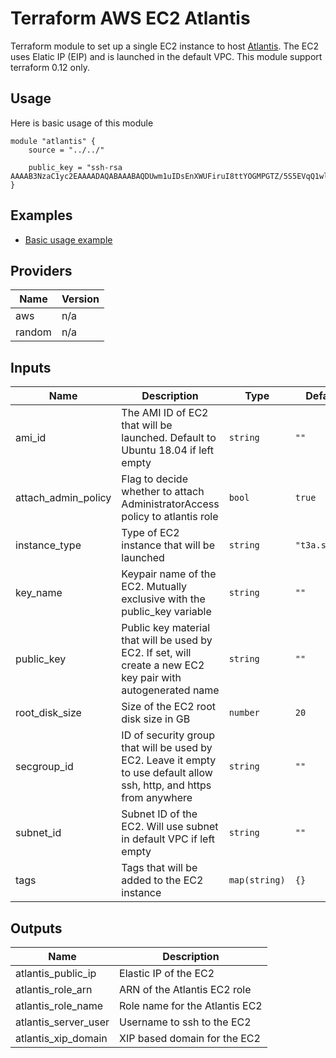 # Terraform AWS EC2 Atlantis

Terraform module to set up a single EC2 instance to host [Atlantis](https://www.runatlantis.io/).
The EC2 uses Elatic IP (EIP) and is launched in the default VPC.
This module support terraform 0.12 only.

## Usage

Here is basic usage of this module

```hcl
module "atlantis" {
    source = "../../"

    public_key = "ssh-rsa AAAAB3NzaC1yc2EAAAADAQABAAABAQDUwm1uIDsEnXWUFiruI8ttYOGMPGTZ/5S5EVqQ1wlCu7/ZJFGc56dKAWCTZOSaI2ZDNG+UwaNteEsW0COYekYbpM7WbeUBw+5upI2x2xR37g2fbozbr/OmY+IDH7q3tG+46/3NxIjZ3V8tMDO8Y9Q9N/muOyDP3aIN51w089AHFI37NRgnzgqD2/2fvfzDe9ggXPaZ3kBRwKkIWnPfwbzF9HeyGMFRc6Q1xK4IAwMRQkpzK8jJmuzU9xdXsaJwqa/9MEB/FK9IfyJdn/MSlDI+8gUequL/gWdn/KE+uAoyc0wFJ9JP7f1gjaFOhRrrADEQutDs6xPA+Rqq8xkMSRYl"
}
```

## Examples

- [Basic usage example](./examples/basic/)

## Providers

| Name | Version |
|------|---------|
| aws | n/a |
| random | n/a |

## Inputs

| Name | Description | Type | Default | Required |
|------|-------------|------|---------|:--------:|
| ami\_id | The AMI ID of EC2 that will be launched. Default to Ubuntu 18.04 if left empty | `string` | `""` | no |
| attach\_admin\_policy | Flag to decide whether to attach AdministratorAccess policy to atlantis role | `bool` | `true` | no |
| instance\_type | Type of EC2 instance that will be launched | `string` | `"t3a.small"` | no |
| key\_name | Keypair name of the EC2. Mutually exclusive with the public\_key variable | `string` | `""` | no |
| public\_key | Public key material that will be used by EC2. If set, will create a new EC2 key pair with autogenerated name | `string` | `""` | no |
| root\_disk\_size | Size of the EC2 root disk size in GB | `number` | `20` | no |
| secgroup\_id | ID of security group that will be used by EC2. Leave it empty to use default allow ssh, http, and https from anywhere | `string` | `""` | no |
| subnet\_id | Subnet ID of the EC2. Will use subnet in default VPC if left empty | `string` | `""` | no |
| tags | Tags that will be added to the EC2 instance | `map(string)` | `{}` | no |

## Outputs

| Name | Description |
|------|-------------|
| atlantis\_public\_ip | Elastic IP of the EC2 |
| atlantis\_role\_arn | ARN of the Atlantis EC2 role |
| atlantis\_role\_name | Role name for the Atlantis EC2 |
| atlantis\_server\_user | Username to ssh to the EC2 |
| atlantis\_xip\_domain | XIP based domain for the EC2 |
